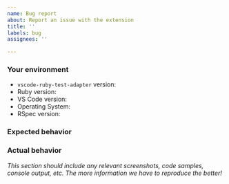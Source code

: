 ```yaml
---
name: Bug report
about: Report an issue with the extension
title: ''
labels: bug
assignees: ''

---
```


### Your environment

- `vscode-ruby-test-adapter` version:
- Ruby version:
- VS Code version:
- Operating System:
- RSpec version:

### Expected behavior

### Actual behavior

*This section should include any relevant screenshots, code samples, console output, etc. The more information we have to reproduce the better!*
